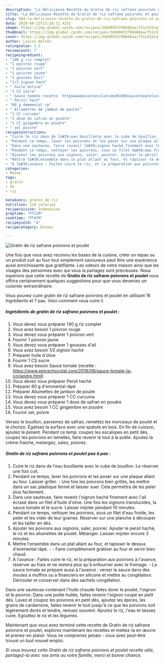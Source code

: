 ```yaml
---
description: "La Délicieuse Recette du Gratin de riz safrane poivrons et poulet"
title: "La Délicieuse Recette du Gratin de riz safrane poivrons et poulet"
slug: 564-la-delicieuse-recette-du-gratin-de-riz-safrane-poivrons-et-poulet
date: 2020-08-22T13:28:11.425Z
image: https://img-global.cpcdn.com/recipes/3ddd0453f89b68aa/751x532cq70/gratin-de-riz-safrane-poivrons-et-poulet-photo-principale-de-la-recette.jpg
thumbnail: https://img-global.cpcdn.com/recipes/3ddd0453f89b68aa/751x532cq70/gratin-de-riz-safrane-poivrons-et-poulet-photo-principale-de-la-recette.jpg
cover: https://img-global.cpcdn.com/recipes/3ddd0453f89b68aa/751x532cq70/gratin-de-riz-safrane-poivrons-et-poulet-photo-principale-de-la-recette.jpg
author: Louise Walton
ratingvalue: 3.1
reviewcount: 7
recipeingredient:
- "140 g riz complet"
- "1 poivron rouge"
- "1 poivron vert"
- "1 poivron jaune"
- "1 gousses dail"
- "1/2 oignon hach"
- " huile dolive"
- "1 CS sucre"
- " Sauce tomate recette  httpswwwepicechocolatcom201808saucetomatelacoriandrehtml"
- " Persil hach"
- "60 g demmental rp"
- " Allumettes de jambon de poulet"
- "1 CC curcuma"
- "1 dose de safran en poudre"
- "1 CC gingembre en poudre"
- " sel poivre"
recipeinstructions:
- "Cuire le riz dans de l&#39;eau bouillante avec le cube de bouillon. Le réserver une fois cuit."
- "Pendant ce temps, laver les poivrons et les poser sur une plaque allant au four. Laisser griller. Une fois les poivrons bien grillés, les mettre dans un sac plastique fermé et laisser suer. Cela permettra de les peler plus facilement."
- "Dans une sauteuse, faire revenir l&#39;oignon haché finement avec l&#39;ail écrasé dans un filet d&#39;huile d&#39;olive. Une fois les oignons translucides, la sauce tomate et le sucre. Laisser mijoter pendant 10 minutes."
- "Pendant ce temps, nettoyer les poivrons, sous un filet d&#39;eau froide, les peler et les vider de leur graines. Réserver sur une planche à découper et les tailler en dés."
- "Ajouter les poivrons aux oignons, saler, poivrer. Ajouter le persil haché, le riz et les allumettes de poulet. Mélanger. Laisser mijoter encore 3 minutes."
- "Mettre l&#39;ensemble dans un plat allant au four, et tapisser le dessus d&#39;emmental râpé.  Faire complètement gratiner au four et servir bien chaud."
- "A l&#39;avance : Faites cuire le riz, et la préparation aux poivrons à l&#39;avance, réserver au frais et ne restera plus qu&#39;à enfourner avec le fromage.  La sauce tomate se prépare aussi à l&#39;avance : verser la sauce dans des moules à muffins ou à financiers en silicone et mettre au congélateur. Démouler et conserver dans des sachets congélation."
categories:
- Resep
tags:
- gratin
- de
- riz

katakunci: gratin de riz 
nutrition: 114 calories
recipecuisine: Indonesian
preptime: "PT11M"
cooktime: "PT47M"
recipeyield: "4"
recipecategory: Dinner

---
```



![Gratin de riz safrane poivrons et poulet](https://img-global.cpcdn.com/recipes/3ddd0453f89b68aa/751x532cq70/gratin-de-riz-safrane-poivrons-et-poulet-photo-principale-de-la-recette.jpg)

Une fois que vous avez reconnu les bases de la cuisine, créer un repas ou un produit cuit au four tout simplement savoureux peut être une expérience aussi enrichissante que gratifiante. Les odeurs de votre maison ainsi que les visages des personnes avec qui vous la partagez sont précieuses. Nous espérons que cette recette de <strong> Gratin de riz safrane poivrons et poulet </strong> vous offrira certainement quelques suggestions pour que vous deveniez un cuisinier extraordinaire.

<!--inarticleads1-->

Vous pouvez cuire gratin de riz safrane poivrons et poulet en utilisant 16 Ingrédients et 7 pas. Voici comment vous cuire il.

##### Ingrédients de gratin de riz safrane poivrons et poulet :

1. Vous devez vous préparer 140 g riz complet
1. Vous avez besoin 1 poivron rouge
1. Vous devez vous préparer 1 poivron vert
1. Fournir 1 poivron jaune
1. Vous devez vous préparer 1 gousses d&#39;ail
1. Vous avez besoin 1/2 oignon haché
1. Préparer  huile d&#39;olive
1. Fournir 1 CS sucre
1. Vous avez besoin  Sauce tomate (recette : https://www.epicechocolat.com/2018/08/sauce-tomate-la-coriandre.html)
1. Vous devez vous préparer  Persil haché
1. Préparer 60 g d&#39;emmental râpé
1. Préparer  Allumettes de jambon de poulet
1. Vous devez vous préparer 1 CC curcuma
1. Vous devez vous préparer 1 dose de safran en poudre
1. Vous avez besoin 1 CC gingembre en poudre
1. Fournir  sel, poivre


Versez le bouillon, parsemez de safran, remettez les morceaux de poulet et le chorizo. Égalisez la surface avec une spatule en bois. En fin de cuisson, ajoutez le piment. Pendant ce temp: coupez les escalopes en petit dés, coupez les poivrons en lamelles, faire revenir le tout à la poêle. Ajoutez la crème fraiche, melangez, salez, poivrez. 

<!--inarticleads2-->

##### Gratin de riz safrane poivrons et poulet pas à pas :

1. Cuire le riz dans de l&#39;eau bouillante avec le cube de bouillon. Le réserver une fois cuit.
1. Pendant ce temps, laver les poivrons et les poser sur une plaque allant au four. Laisser griller. - Une fois les poivrons bien grillés, les mettre dans un sac plastique fermé et laisser suer. Cela permettra de les peler plus facilement.
1. Dans une sauteuse, faire revenir l&#39;oignon haché finement avec l&#39;ail écrasé dans un filet d&#39;huile d&#39;olive. Une fois les oignons translucides, la sauce tomate et le sucre. Laisser mijoter pendant 10 minutes.
1. Pendant ce temps, nettoyer les poivrons, sous un filet d&#39;eau froide, les peler et les vider de leur graines. Réserver sur une planche à découper et les tailler en dés.
1. Ajouter les poivrons aux oignons, saler, poivrer. Ajouter le persil haché, le riz et les allumettes de poulet. Mélanger. Laisser mijoter encore 3 minutes.
1. Mettre l&#39;ensemble dans un plat allant au four, et tapisser le dessus d&#39;emmental râpé. -  - Faire complètement gratiner au four et servir bien chaud.
1. A l&#39;avance : Faites cuire le riz, et la préparation aux poivrons à l&#39;avance, réserver au frais et ne restera plus qu&#39;à enfourner avec le fromage. -  La sauce tomate se prépare aussi à l&#39;avance : verser la sauce dans des moules à muffins ou à financiers en silicone et mettre au congélateur. Démouler et conserver dans des sachets congélation.


Dans une sauteuse contenant l&#39;huile chaude faites dorer le poulet, l&#39;oignon et le poivron. Dans une poêle huilée, faites revenir l&#39;oignon coupé en petit dés. Lavez et coupez les poivrons en petit dés, ajoutez les épices, les grains de cardamone, faites revenir le tout jusqu&#39;à ce que les poivrons soit légèrement dorés et tendre, remuez souvent. Ajoutez le riz, l&#39;eau et laissez cuire. Egouttez le riz et les légumes. 

<!--inarticleads1-->

<p>
Maintenant que vous avez terminé cette recette de Gratin de riz safrane poivrons et poulet, explorez maintenant les recettes et mettez-la en œuvre et prenez-en plaisir. Vous ne comprenez jamais - vous avez peut-être trouvé un tout nouvel emploi.
</p>

<p>
<i>Si vous trouvez cette Gratin de riz safrane poivrons et poulet recette utile, partagez-la avec vos amis ou votre famille, merci et bonne chance.</i>
</p>
